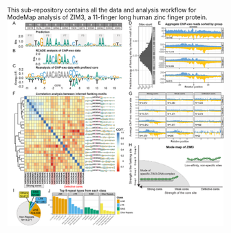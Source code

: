 This sub-repository contains all the data and analysis workflow for ModeMap analysis of ZIM3, a 11-finger long human zinc finger protein.
![](Figure%205%20(ZIM3).png)
